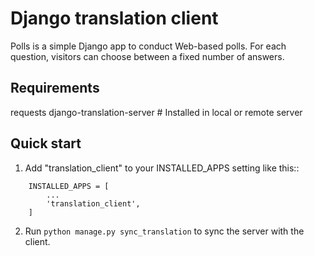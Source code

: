 Django translation client
=========================

Polls is a simple Django app to conduct Web-based polls. For each
question, visitors can choose between a fixed number of answers.


Requirements
-----------

requests
django-translation-server # Installed in local or remote server

Quick start
-----------

1. Add "translation_client" to your INSTALLED_APPS setting like this::

```
    INSTALLED_APPS = [
        ...
        'translation_client',
    ]
```

2. Run ```python manage.py sync_translation``` to sync the server with the client.

